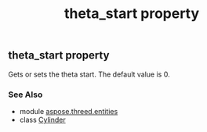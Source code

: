 ﻿---
title: theta_start property
second_title: Aspose.3D for Python via .NET API References
description: 
type: docs
weight: 300
url: /python-net/aspose.threed.entities/cylinder/theta_start/
is_root: false
---

## theta_start property


Gets or sets the theta start.
The default value is 0.

### See Also
* module [aspose.threed.entities](../../)
* class [Cylinder](/3d/python-net/aspose.threed.entities/cylinder)
